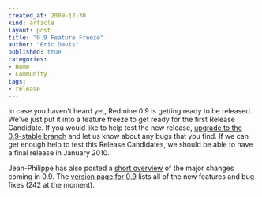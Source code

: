 ```yaml
---
created_at: 2009-12-30
kind: article
layout: post
title: "0.9 Feature Freeze"
author: "Eric Davis"
published: true
categories:
- Home
- Community
tags:
- release
---
```


In case you haven't heard yet, Redmine 0.9 is getting ready to be released.  We've just put it into a feature freeze to get ready for the first Release Candidate.  If you would like to help test the new release, [upgrade to the 0.9-stable branch][upgrade] and let us know about any bugs that you find.  If we can get enough help to test this Release Candidates, we should be able to have a final release in January 2010.

Jean-Philippe has also posted a [short overview][ann] of the major changes coming in 0.9.  The [version page for 0.9][0.9] lists all of the new features and bug fixes (242 at the moment).

[ann]: http://www.redmine.org/news/31
[upgrade]: http://www.redmine.org/wiki/redmine/RedmineUpgrade
[0.9]: http://www.redmine.org/versions/show/6
